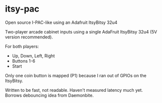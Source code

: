# itsy-pac
Open source I-PAC-like using an Adafruit ItsyBitsy 32u4

Two-player arcade cabinet inputs using a single AdaFruit ItsyBitsy 32u4 (5V version recommended).

For both players:
- Up, Down, Left, Right
- Buttons 1-6
- Start

Only one coin button is mapped (P1) because I ran out of GPIOs on the ItsyBitsy.

Written to be fast, not readable. Haven't measured latency much yet. Borrows debouncing idea from Daemonbite.
